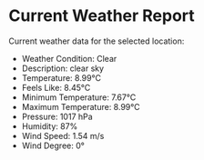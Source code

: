 # Current Weather Report
Current weather data for the selected location:
- Weather Condition: Clear
- Description: clear sky
- Temperature: 8.99°C
- Feels Like: 8.45°C
- Minimum Temperature: 7.67°C
- Maximum Temperature: 8.99°C
- Pressure: 1017 hPa
- Humidity: 87%
- Wind Speed: 1.54 m/s
- Wind Degree: 0°
